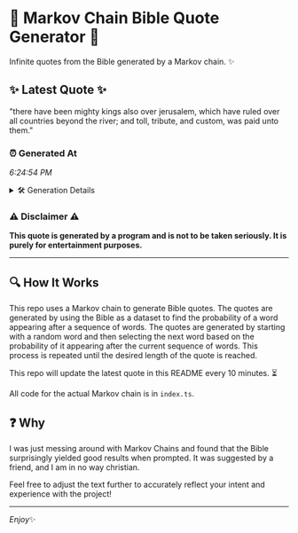 # 📖 Markov Chain Bible Quote Generator 📖

Infinite quotes from the Bible generated by a Markov chain. ✨

## ✨ Latest Quote ✨
"there have been mighty kings also over jerusalem, which have ruled over all countries beyond the river; and toll, tribute, and custom, was paid unto them."

### ⏰ Generated At
*6:24:54 PM*

<details>
    <summary>🛠️ Generation Details</summary>
    <p>
        <strong>🌱 Seed:</strong> there<br>
        <strong>🔄 Iterations:</strong> 25<br>
        <strong>📜 Context History:</strong><br>[ there ]: have<br>[ there, have ]: been<br>[ there, have, been ]: mighty<br>[ there, have, been, mighty ]: kings<br>[ there, have, been, mighty, kings ]: also<br>[ there, have, been, mighty, kings, also ]: over<br>[ have, been, mighty, kings, also, over ]: jerusalem,<br>[ been, mighty, kings, also, over, jerusalem, ]: which<br>[ mighty, kings, also, over, jerusalem,, which ]: have<br>[ kings, also, over, jerusalem,, which, have ]: ruled<br>[ also, over, jerusalem,, which, have, ruled ]: over<br>[ over, jerusalem,, which, have, ruled, over ]: all<br>[ jerusalem,, which, have, ruled, over, all ]: countries<br>[ which, have, ruled, over, all, countries ]: beyond<br>[ have, ruled, over, all, countries, beyond ]: the<br>[ ruled, over, all, countries, beyond, the ]: river;<br>[ over, all, countries, beyond, the, river; ]: and<br>[ all, countries, beyond, the, river;, and ]: toll,<br>[ countries, beyond, the, river;, and, toll, ]: tribute,<br>[ beyond, the, river;, and, toll,, tribute, ]: and<br>[ the, river;, and, toll,, tribute,, and ]: custom,<br>[ river;, and, toll,, tribute,, and, custom, ]: was<br>[ and, toll,, tribute,, and, custom,, was ]: paid<br>[ toll,, tribute,, and, custom,, was, paid ]: unto<br>[ tribute,, and, custom,, was, paid, unto ]: them.<br>
    </p>
</details>

### ⚠️ Disclaimer ⚠️
**This quote is generated by a program and is not to be taken seriously. It is purely for entertainment purposes.**

---

## 🔍 How It Works

This repo uses a Markov chain to generate Bible quotes. The quotes are generated by using the Bible as a dataset to find the probability of a word appearing after a sequence of words. The quotes are generated by starting with a random word and then selecting the next word based on the probability of it appearing after the current sequence of words. This process is repeated until the desired length of the quote is reached.

This repo will update the latest quote in this README every 10 minutes. ⏳

All code for the actual Markov chain is in `index.ts`.

## ❓ Why

I was just messing around with Markov Chains and found that the Bible surprisingly yielded good results when prompted. 
It was suggested by a friend, and I am in no way christian.

Feel free to adjust the text further to accurately reflect your intent and experience with the project!

---

*Enjoy*✨
